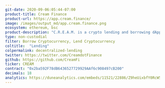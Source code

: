 ```yaml
---
git-date: 2020-09-06:05:44-07:00
product-title: Cream Finance
product-url: https://app.cream.finance/
image: /images/output_md/app.cream.finance.png
ecosystem: ethereum, bsc
product-description: "C.R.E.A.M. is a crypto lending and borrowing dApp based on the Compound protocol with altered pools assets and own governance token."
type: non-custodial
filter: Borrow Cryptocurrency, Lend Cryptocurrency
coltitle:  "Lending"
colpermalink: decentralized-lending
twitter: https://twitter.com/CreamdotFinance
github: https://github.com/CreamFi
ticker: CREAM
contract: "0x2ba592F78dB6436527729929AAf6c908497cB200"
decimals: 18
analytics: https://duneanalytics.com/embeds/11521/22886/Z9heUixbfY0RcW5MCqwH4eCAVLbhfM0fMO76P8Ww
---
```

